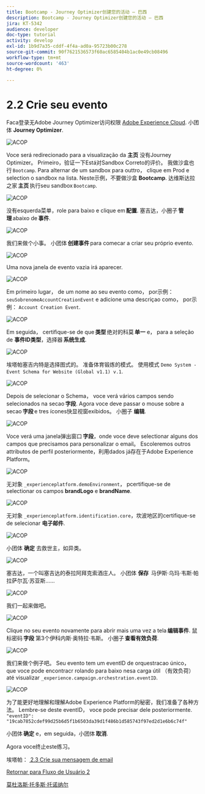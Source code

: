 ```yaml
---
title: Bootcamp - Journey Optimizer创建您的活动 — 巴西
description: Bootcamp - Journey Optimizer创建您的活动 — 巴西
jira: KT-5342
audience: developer
doc-type: tutorial
activity: develop
exl-id: 1b9d7a35-cddf-4f4a-ad0a-95723b00c278
source-git-commit: 90f7621536573f60ac6585404b1ac0e49cb08496
workflow-type: tm+mt
source-wordcount: '463'
ht-degree: 0%

---
```


# 2.2 Crie seu evento

Faca登录无Adobe Journey Optimizer访问权限 [Adobe Experience Cloud](https://experience.adobe.com). 小团体 **Journey Optimizer**.

![ACOP](./images/acophome.png)

Voce será redirecionado para a visualização da **主页** 没有Journey Optimizer。 Primeiro，验证一下Está对Sandbox Correto的评价。 我做沙盒也行 `Bootcamp`. Para alternar de um sandbox para outtro， clique em Prod e selection o sandbox na lista. Neste示例，不要做沙盒 **Bootcamp**. 达维斯达拉之家 **主页** 执行seu sandbox `Bootcamp`.

![ACOP](./images/acoptriglp.png)

没有esquerda菜单，role para baixo e clique em **配置**. 塞吉达，小圈子 **管理** abaixo de **事件**.

![ACOP](./images/acopmenu.png)

我们来做个小事。 小团体 **创建事件** para comecar a criar seu próprio evento.

![ACOP](./images/emptyevent.png)

Uma nova janela de evento vazia irá aparecer.

![ACOP](./images/emptyevent1.png)

Em primeiro lugar， de um nome ao seu evento como， por示例： `seuSobrenomeAccountCreationEvent` e adicione uma descriçao como， por示例： `Account Creation Event`.

![ACOP](./images/eventdescription.png)

Em seguida， certifique-se de que **类型** 绝对的科莫 **单一** e， para a seleção de **事件ID类型**，选择器 **系统生成**.

![ACOP](./images/eventidtype.png)

埃塔帕塞吉内特是选择图式的。 准备体育锻炼的模式。 使用模式 `Demo System - Event Schema for Website (Global v1.1) v.1`.

![ACOP](./images/eventschema.png)

Depois de selecionar o Schema， voce verá vários campos sendo selecionados na secao **字段**. Agora voce deve passar o mouse sobre a secao **字段** e tres ícones快显视窗exibidos。 小圈子 **编辑**.

![ACOP](./images/eventpayload.png)

Voce verá uma janela弹出窗口 **字段**，onde voce deve selectionar alguns dos campos que precisamos para personalizar o email。 Escoleremos outros attributos de perfil posteriormente，利用dados já存在于Adobe Experience Platform。

![ACOP](./images/eventfields.png)

无对象 `_experienceplatform.demoEnvironment`， pcertifique-se de selectionar os campos **brandLogo** e **brandName**.

![ACOP](./images/eventpayloadbr.png)

无对象 `_experienceplatform.identification.core`，坎波地区的certifique-se de selecionar **电子邮件**.

![ACOP](./images/eventpayloadbrid.png)

小团体 **确定** 去救世主，如异类。

![ACOP](./images/saveok.png)

塞吉达，一个叫塞吉达的泰拉阿拜克索酒庄人。 小团体 **保存**  马伊斯·乌玛·韦斯·帕拉萨尔瓦·苏亚斯……

![ACOP](./images/eventsave.png)

我们一起来做吧。

![ACOP](./images/eventdone.png)

Clique no seu evento novamente para abrir mais uma vez a tela **编辑事件**. 鼠标密码 **字段** 第3个伊科内斯·奥特拉·韦斯。 小圈子 **查看有效负荷**.

![ACOP](./images/viewevent.png)

我们来做个例子吧。
Seu evento tem um eventID de orquestracao único， que voce pode encontracr rolando para baixo nesa carga útil （有效负荷） até visualizar `_experience.campaign.orchestration.eventID`.

![ACOP](./images/payloadeventID.png)

为了能更好地理解和理解Adobe Experience Platform的秘密，我们准备了各种方法。 Lembre-se deste eventID， voce pode precisar dele posteriormente.
`"eventID": "19cab7852cdef99d25b6d5f1b6503da39d1f486b1d585743f97ed2d1e6b6c74f"`

小团体 **确定** e，em seguida，小团体 **取消**.

Agora voce终止este练习。

埃塔帕： [ 2.3 Crie sua mensagem de email](./ex3.md)

[Retornar para Fluxo de Usuário 2](./uc2.md)

[莫杜洛斯·托多斯·托诺纳尔](../../overview.md)

